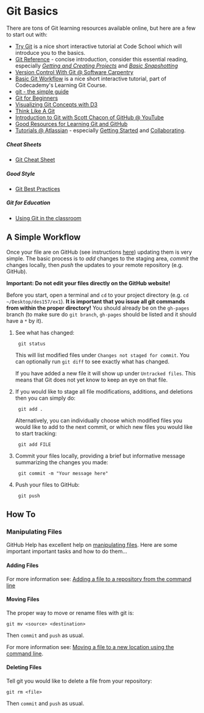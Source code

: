 Git Basics
==========


There are tons of Git learning resources available online, but here are a few to start out with:

-  [Try Git](https://www.codeschool.com/courses/try-git) is a nice short interactive tutorial at Code School which will introduce you to the basics.
- [Git Reference](http://gitref.org/) - concise introduction, consider this essential reading, especially [_Getting and Creating Projects_](http://gitref.org/creating/) and [_Basic Snapshotting_](http://gitref.org/basic/)
-  [Version Control With Git @ Software Carpentry](https://swcarpentry.github.io/git-novice/)
- [Basic Git Workflow](https://www.codecademy.com/en/courses/learn-git/lessons/git-workflow/resume) is a nice short interactive tutorial, part of Codecademy's Learning Git Course.
- [git - the simple guide](https://rogerdudler.github.io/git-guide/)
- [Git for Beginners](http://www.sitepoint.com/git-for-beginners/)
- [Visualizing Git Concepts with D3](http://www.wei-wang.com/ExplainGitWithD3/)
- [Think Like A Git](http://think-like-a-git.net/)
- [Introduction to Git with Scott Chacon of GitHub @ YouTube](https://youtu.be/ZDR433b0HJY)
- [Good Resources for Learning Git and GitHub
](https://help.github.com/articles/good-resources-for-learning-git-and-github/)
- [Tutorials @ Atlassian](https://www.atlassian.com/git/tutorials) - especially [Getting Started](https://www.atlassian.com/git/tutorials/setting-up-a-repository) and [Collaborating](https://www.atlassian.com/git/tutorials/syncing/git-remote).

##### Cheat Sheets

- [Git Cheat Sheet](https://training.github.com/kit/downloads/github-git-cheat-sheet.pdf)

##### Good Style

- [Git Best Practices](https://sethrobertson.github.io/GitBestPractices/)

##### Git for Education

- [Using Git in the classroom](https://opensource.com/education/16/1/git-education-classroom)



A Simple Workflow
-----------------
  
Once your file are on GitHub (see instructions [here](GitHubPages)) updating them is very simple. The basic process is to _add_ changes to the staging area, _commit_ the changes locally, then _push_ the updates to your remote repository (e.g. GitHub).

__Important: Do not edit your files directly on the GitHub website!__

Before you start, open a terminal and `cd`  to your project directory (e.g. `cd ~/Desktop/des157/ex1`). __It is important that you issue all git commands from within the proper directory!__ You should already be on the `gh-pages` branch (to make sure do `git branch`, `gh-pages` should be listed and it should have a `*` by it).

1. See what has changed:

        git status
    
    This will list modified files under `Changes not staged for commit`. You can optionally run `git diff` to see exactly what has changed. 
    
    If you have added a new file it will show up under `Untracked files`. This means that Git does not yet know to keep an eye on that file.
    
2. If you would like to stage all file modifications, additions, and deletions then you can simply do:

        git add .

    Alternatively, you can individually choose which modified files you would like to add to the next commit, or which new files you would like to start tracking:

        git add FILE

3. Commit your files locally, providing a brief but informative message summarizing the changes you made:
    
        git commit -m "Your message here"

4. Push your files to GitHub:

        git push

How To
------

### Manipulating Files

GitHub Help has excellent help on [manipulating files](https://help.github.com/categories/manipulating-files/). Here are some important important tasks and how to do them...


#### Adding Files

For more information see: [Adding a file to a repository from the command line](https://help.github.com/articles/adding-a-file-to-a-repository-from-the-command-line/)



#### Moving Files

The proper way to move or rename files with git is:

    git mv <source> <destination>

Then `commit` and `push` as usual.

For more information see: [Moving a file to a new location using the command line](https://help.github.com/articles/moving-a-file-to-a-new-location-using-the-command-line/).

#### Deleting Files

Tell git you would like to delete a file from your repository:

    git rm <file>

Then `commit` and `push` as usual.
